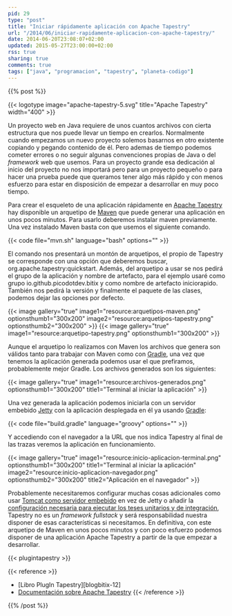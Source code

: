 ```yaml
---
pid: 29
type: "post"
title: "Iniciar rápidamente aplicación con Apache Tapestry"
url: "/2014/06/iniciar-rapidamente-aplicacion-con-apache-tapestry/"
date: 2014-06-20T23:08:07+02:00
updated: 2015-05-27T23:00:00+02:00
rss: true
sharing: true
comments: true
tags: ["java", "programacion", "tapestry", "planeta-codigo"]
---
```


{{% post %}}

{{< logotype image="apache-tapestry-5.svg" title="Apache Tapestry" width="400" >}}

Un proyecto web en Java requiere de unos cuantos archivos con cierta estructura que nos puede llevar un tiempo en crearlos. Normalmente cuando empezamos un nuevo proyecto solemos basarnos en otro existente  copiando y pegando contenido de él. Pero ademas de tiempo podemos cometer errores o no seguir algunas convenciones propias de Java o del _framework_ web que usemos. Para un proyecto grande esa dedicación al inicio del proyecto no nos importará pero para un proyecto pequeño o para hacer una prueba puede que queramos tener algo más rápido y con menos esfuerzo para estar en disposición de empezar a desarrollar en muy poco tiempo.

Para crear el esqueleto de una aplicación rápidamente en [Apache Tapestry](http://tapestry.apache.org/) hay disponible un arquetipo de [Maven](http://maven.apache.org/) que puede generar una aplicación en unos pocos minutos. Para usarlo deberemos instalar maven previamente. Una vez instalado Maven basta con que usemos el siguiente comando.

{{< code file="mvn.sh" language="bash" options="" >}}

El comando nos presentará un montón de arquetipos, el propio de Tapestry se corresponde con una opción que deberemos buscar, org.apache.tapestry:quickstart. Además, del arquetipo a usar se nos pedirá el grupo de la aplicación y nombre de artefacto, para el ejemplo usaré como grupo io.github.picodotdev.bitix y como nombre de artefacto iniciorapido. También nos pedirá la versión y finalmente el paquete de las clases, podemos dejar las opciones por defecto.

{{< image
    gallery="true"
    image1="resource:arquetipos-maven.png" optionsthumb1="300x200"
    image2="resource:arquetipos-tapestry.png" optionsthumb2="300x200" >}}
{{< image
    gallery="true"
    image1="resource:arquetipo-tapestry.png" optionsthumb1="300x200" >}}

Aunque el arquetipo lo realizamos con Maven los archivos que genera son válidos tanto para trabajar con Maven como con [Gradle](http://www.gradle.org/), una vez que tenemos la aplicación generada podemos usar el que prefiramos, probablemente mejor Gradle. Los archivos generados son los siguientes:

{{< image
    gallery="true"
    image1="resource:archivos-generados.png" optionsthumb1="300x200" title1="Terminal al iniciar la aplicación" >}}

Una vez generada la aplicación podemos iniciarla con un servidor embebido [Jetty](http://www.eclipse.org/jetty/) con la aplicación desplegada en él ya usando [Gradle](http://www.gradle.org/):

{{< code file="build.gradle" language="groovy" options="" >}}

Y accediendo con el navegador a la URL que nos indica Tapestry al final de las trazas veremos la aplicación en funcionamiento.

{{< image
    gallery="true"
    image1="resource:inicio-aplicacion-terminal.png" optionsthumb1="300x200" title1="Terminal al iniciar la aplicación"
    image2="resource:inicio-aplicacion-navegador.png" optionsthumb2="300x200" title2="Aplicación en el navegador" >}}

Probablemente necesitaremos configurar muchas cosas adicionales como usar [Tomcat como servidor embebido](https://github.com/bmuschko/gradle-tomcat-plugin) en vez de Jetty o añadir la [configuración necesaria para ejecutar los teses unitarios y de integración](https://elblogdepicodev.blogspot.com.es/2013/06/pruebas-unitarias-y-de-integracion-en-apache-tapestry.html), Tapestry no es un _framework_ _fullstack_ y será responsabilidad nuestra disponer de esas características si necesitamos. En definitiva, con este arquetipo de Maven en unos pocos minutos y con poco esfuerzo podemos disponer de una aplicación Apache Tapestry a partir de la que empezar a desarrollar.

{{< plugintapestry >}}

{{< reference >}}
* [Libro PlugIn Tapestry][blogbitix-12]
* [Documentación sobre Apache Tapestry](https://elblogdepicodev.blogspot.com.es/2010/05/documentacion-sobre-apache-tapestry.html)
{{< /reference >}}

{{% /post %}}
